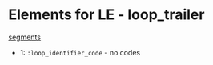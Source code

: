 # Elements for LE - loop_trailer
[segments](../segments.md)
* 1: `:loop_identifier_code` - no codes
